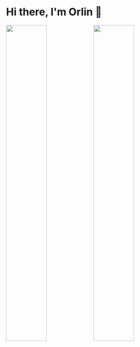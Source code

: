 # Hi there, I'm Orlin 👋

<img align= "left" width="47%" src="(https://github-readme-stats.vercel.app/api?username=orlin66&show_icons=true&bg_color=00000000)"/>
     
<img align= "left" width="47%" src="(https://github-readme-stats.vercel.app/api/top-langs/?username=orlin66&layout=compact)]"/>

